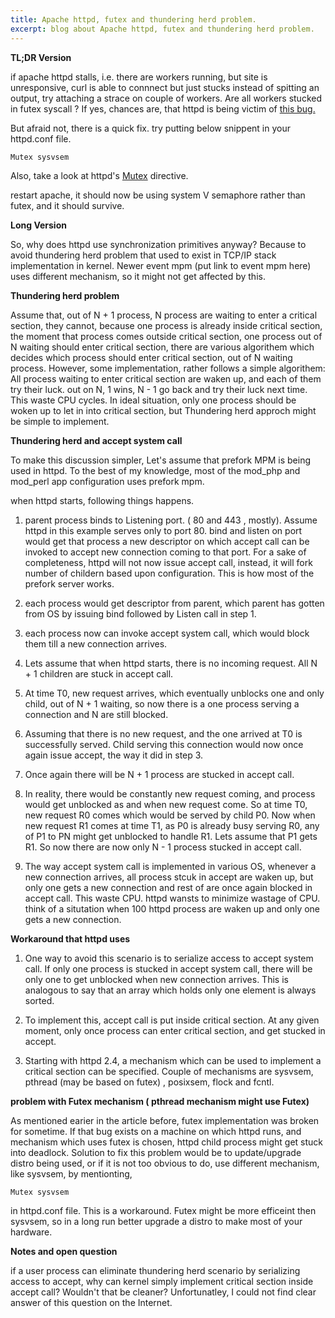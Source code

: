 ```yaml
---
title: Apache httpd, futex and thundering herd problem.
excerpt: blog about Apache httpd, futex and thundering herd problem.
---
```

**TL;DR Version** 

if apache httpd stalls, i.e. there are workers running, but site is unresponsive, curl is able to connnect 
but just stucks instead of spitting an output, try attaching a strace on couple of workers. Are all workers 
stucked in futex syscall ? If yes, chances are, that httpd is being victim of [this bug.](https://groups.google.com/forum/#!topic/mechanical-sympathy/QbmpZxp6C64)

But afraid not, there is a quick fix. try putting below snippent in your httpd.conf file.

``` Mutex sysvsem ``` 

Also, take a look at httpd's [Mutex](https://httpd.apache.org/docs/2.4/mod/core.html#mutex) directive. 

restart apache, it should now be using system V semaphore rather than futex, and it should survive. 

**Long Version**

So, why does httpd use synchronization primitives anyway? Because to avoid thundering herd problem 
that used to exist in TCP/IP stack implementation in kernel. Newer event mpm (put link to event mpm here) 
uses different mechanism, so it might not get affected by this. 

**Thundering herd problem**

Assume that, out of N + 1 process,  N process are waiting to enter a critical section, they cannot, because
one process is already inside critical section, the moment that process comes outside critical section, one process
out of N waiting should enter critical section, there are various algorithem which decides which process should enter 
critical section, out of N waiting process. However, some implementation, rather follows a simple algorithem: All process
waiting to enter critical section are waken up, and each of them try their luck. out on N, 1 wins, N - 1 go back and try 
their luck next time. This waste CPU cycles. In ideal situation, only one process should be woken up to let in into critical 
section, but Thundering herd approch might be simple to implement. 


**Thundering herd and accept system call** 

To make this discussion simpler, Let's assume that prefork MPM is being used in httpd. To the best of my knowledge, 
most of the mod_php and mod_perl app configuration uses prefork mpm.

when httpd starts, following things happens. 

1.  parent process binds to Listening port. ( 80 and 443 , mostly). Assume httpd in this example serves only to port 80.
bind and listen on port would get that process a new descriptor on which accept call can be invoked to accept new connection coming
to that port. For a sake of completeness, httpd will not now issue accept call, instead, it will fork number of childern
based upon configuration. This is how most of the prefork server works.

2.  each process would get descriptor from parent, which parent has gotten from OS by issuing bind followed by Listen call in step 1.

3.  each process now can invoke accept system call, which would block them till a new connection arrives. 

4.  Lets assume that when httpd starts, there is no incoming request. All N + 1 children are stuck in accept call.

5.  At time T0, new request arrives, which eventually unblocks one and only child, out of N + 1 waiting, so now there is a 
one process serving a connection and N are still blocked.

6.  Assuming that there is no new request, and the one arrived at T0 is successfully served. Child serving this connection would now
once again issue accept, the way it did in step 3. 

7.  Once again there will be N + 1 process are stucked in accept call. 

8. In reality, there would be constantly new request coming, and process would get unblocked as and when new request come. 
So at time T0, new request R0 comes which would be served by child P0. Now when new request R1 comes at time T1, as P0 is already busy serving 
R0, any of P1 to PN might get unblocked to handle R1. Lets assume that P1 gets R1. So now there are now only N - 1 process stucked in accept call. 

9. The way accept system call is implemented in various OS, whenever a new connection arrives, all process stcuk in accept are waken up, 
but only one gets a new connection and rest of are once again blocked in accept call. This waste CPU. httpd wansts to minimize wastage of CPU. 
think of a situtation when 100 httpd process are waken up and only one gets a new connection. 


**Workaround that httpd uses** 
1.  One way to avoid this scenario is to serialize access to accept system call. If only one process is stucked in 
accept system call, there will be only one to get unblocked when new connection arrives. This is analogous to say 
that an array which holds only one element is always sorted.

2. To implement this, accept call is put inside critical section. At any given moment, only once process can enter critical section, and get 
stucked in accept. 

3. Starting with httpd 2.4, a mechanism which can be used to implement a critical section can be specified. Couple of mechanisms are 
sysvsem, pthread (may be based on futex) , posixsem, flock and fcntl. 

**problem with Futex mechanism ( pthread mechanism might use Futex)**

As mentioned earier in the article before, futex implementation was broken for sometime. If that bug exists on a machine on which 
httpd runs, and mechanism which uses futex is chosen, httpd child process might get stuck into deadlock. Solution to fix this 
problem would be to update/upgrade distro being used, or if it is not too obvious to do, use different mechanism, like sysvsem, 
by mentionting,

```Mutex sysvsem```

in httpd.conf file. This is a workaround. Futex might be more efficeint then sysvsem, so in a long run better upgrade a distro to make 
most of your hardware.

**Notes and open question**

if a user process can eliminate thundering herd scenario by serializing access to accept, why can kernel simply implement critical section 
inside accept call? Wouldn't that be cleaner? Unfortunatley, I could not find clear answer of this question on the Internet.


